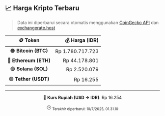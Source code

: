 

<!-- HARGA_KRIPTO -->
## 📈 Harga Kripto Terbaru

> Data ini diperbarui secara otomatis menggunakan [CoinGecko API](https://www.coingecko.com/) dan [exchangerate.host](https://exchangerate.host/)

<div align="center">

| 🪙 Token | 💰 Harga (IDR) |
|:------:|---------------:|
| 🟠 **Bitcoin (BTC)**   | Rp 1.780.717.723 |
| 🔵 **Ethereum (ETH)**  | Rp 44.178.801 |
| 🟣 **Solana (SOL)**    | Rp 2.520.079 |
| 🟢 **Tether (USDT)**   | Rp 16.255 |

---

💱 **Kurs Rupiah (USD → IDR)**: Rp 16.254

🕒 <sub>Terakhir diperbarui: 10/7/2025, 01.31.10</sub>

</div>
<!-- /HARGA_KRIPTO -->